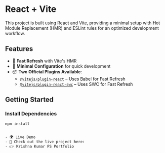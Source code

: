 # React + Vite

This project is built using React and Vite, providing a minimal setup with Hot Module Replacement (HMR) and ESLint rules for an optimized development workflow.

## Features

- 🚀 **Fast Refresh** with Vite's HMR  
- 🔧 **Minimal Configuration** for quick development  
- 📦 **Two Official Plugins Available**:
  - [`@vitejs/plugin-react`](https://github.com/vitejs/vite-plugin-react) – Uses Babel for Fast Refresh  
  - [`@vitejs/plugin-react-swc`](https://github.com/vitejs/vite-plugin-react-swc) – Uses SWC for Fast Refresh  

## Getting Started

### Install Dependencies
```sh
npm install


- 🌍 Live Demo
- 🚀 Check out the live project here:
- 👉 Krishna Kumar PS Portfolio
